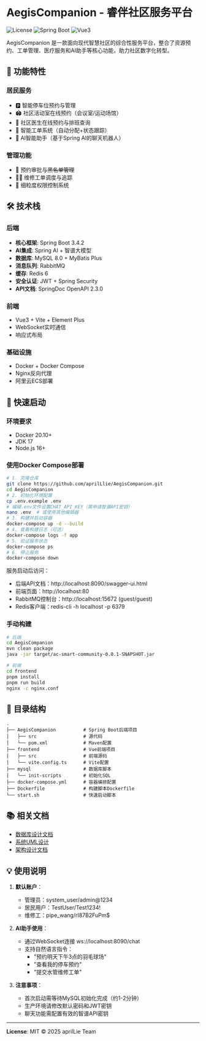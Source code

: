 # AegisCompanion - 睿伴社区服务平台

![License](https://img.shields.io/badge/license-MIT-blue)
![Spring Boot](https://img.shields.io/badge/Spring%20Boot-3.4.2-green)
![Vue3](https://img.shields.io/badge/Vue-3.x-brightgreen)

AegisCompanion 是一款面向现代智慧社区的综合性服务平台，整合了资源预约、工单管理、医疗服务和AI助手等核心功能，助力社区数字化转型。

## 🌟 功能特性

### 居民服务
- 🅿️ 智能停车位预约与管理
- 🏟️ 社区活动室在线预约（会议室/运动场馆）
- 🏥 社区医生在线预约与排班查询
- 🔧 智能工单系统（自动分配+状态跟踪）
- 💬 AI智能助手（基于Spring AI的聊天机器人）

### 管理功能
- 📝 预约审批与~~黑名单管理~~
- 👨‍🔧 维修工单调度与追踪
- 🔐 细粒度权限控制系统

## 🛠️ 技术栈

### 后端
- **核心框架**: Spring Boot 3.4.2
- **AI集成**: Spring AI + 智谱大模型
- **数据库**: MySQL 8.0 + MyBatis Plus
- **消息队列**: RabbitMQ
- **缓存**: Redis 6
- **安全认证**: JWT + Spring Security
- **API文档**: SpringDoc OpenAPI 2.3.0

### 前端
- Vue3 + Vite + Element Plus
- WebSocket实时通信
- 响应式布局

### 基础设施
- Docker + Docker Compose
- Nginx反向代理
- 阿里云ECS部署

## 🚀 快速启动

### 环境要求
- Docker 20.10+
- JDK 17
- Node.js 16+

### 使用Docker Compose部署
```bash
# 1. 克隆仓库
git clone https://github.com/aprilLlie/AegisCompanion.git
cd AegisCompanion
# 2. 初始化环境配置
cp .env.example .env
# 编辑.env文件设置CHAT_API_KEY（需申请智谱API密钥）
nano .env  # 或使用其他编辑器
# 3. 构建并启动容器
docker-compose up -d --build
# 4. 查看构建日志（可选）
docker-compose logs -f app
# 5. 验证服务状态
docker-compose ps
# 6. 停止服务
docker-compose down

```

服务启动后访问：
- 后端API文档：http://localhost:8090/swagger-ui.html
- 前端页面：http://localhost:80
- RabbitMQ控制台：http://localhost:15672 (guest/guest)
- Redis客户端：redis-cli -h localhost -p 6379

### 手动构建
```bash
# 后端
cd AegisCompanion
mvn clean package
java -jar target/ac-smart-community-0.0.1-SNAPSHOT.jar

# 前端
cd frontend
pnpm install
pnpm run build
nginx -c nginx.conf
```

## 📂 目录结构
```
.
├── AegisCompanion          # Spring Boot后端项目
│   ├── src                 # 源代码
│   └── pom.xml             # Maven配置
├── frontend                # Vue前端项目
│   ├── src                 # 前端源码
│   └── vite.config.ts      # Vite配置
├── mysql                   # 数据库脚本
│   └── init-scripts        # 初始化SQL
├── docker-compose.yml      # 容器编排配置
├── Dockerfile              # 构建脚本Dockerfile
└── start.sh                # 快速启动脚本
```

## 📚 相关文档
- [数据库设计文档](./AegisCompanion.sql)
- [系统UML设计](./系统uml.md)
- [架构设计文档](./智慧社区平台完整架构设计💛.md)

## 💡 使用说明
1. **默认账户**：
   - 管理员：system_user/admin@1234
   - 居民用户：TestUser/Test1234!
   - 维修工：pipe_wang/rI87B2FuPm$

2. **AI助手使用**：
   - 通过WebSocket连接 ws://localhost:8090/chat
   - 支持自然语言指令：
     - "预约明天下午3点的羽毛球场"
     - "查看我的停车预约"
     - "提交水管维修工单"

3. **注意事项**：
   - 首次启动需等待MySQL初始化完成（约1-2分钟）
   - 生产环境请修改默认密码和JWT密钥
   - 聊天功能需配置有效的智谱API密钥

---

**License**: MIT © 2025 aprilLie Team